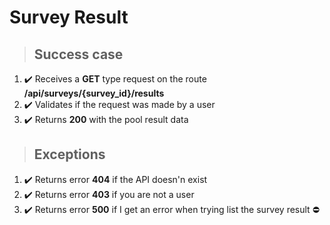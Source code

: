 # Survey Result

> ## Success case

1. ✔️ Receives a **GET** type request on the route **/api/surveys/{survey_id}/results**
2. ✔️ Validates if the request was made by a user
3. ✔️ Returns **200** with the pool result data

> ## Exceptions

1. ✔️ Returns error **404** if the API doesn'n exist
2. ✔️ Returns error **403** if you are not a user
3. ✔️ Returns error **500** if I get an error when trying list the survey result
⛔